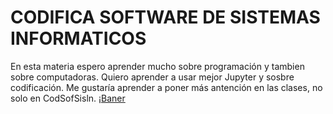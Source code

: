# CODIFICA SOFTWARE DE SISTEMAS INFORMATICOS
En esta materia espero aprender mucho sobre programación y tambien sobre computadoras.
Quiero aprender a usar mejor Jupyter y sosbre codificación.
Me gustaría aprender a poner más antención en las clases, no solo en CodSofSisln.
¡[Baner](https://files.catbox.moe/0frgsi.png)



